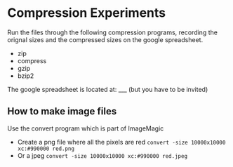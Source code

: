 # Compression Experiments

Run the files through the following compression programs, recording the orignal sizes and the compressed sizes on the google spreadsheet.
- zip
- compress
- gzip
- bzip2

The google spreadsheet is located at: ___ (but you have to be invited)


## How to make image files
Use the convert program which is part of ImageMagic
- Create a png file where all the pixels are red
`convert -size 10000x10000 xc:#990000 red.png`
- Or a jpeg
`convert -size 10000x10000 xc:#990000 red.jpeg`
